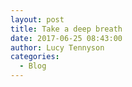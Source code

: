 ```yaml
---
layout: post
title: Take a deep breath
date: 2017-06-25 08:43:00
author: Lucy Tennyson
categories:
  - Blog
---
```

